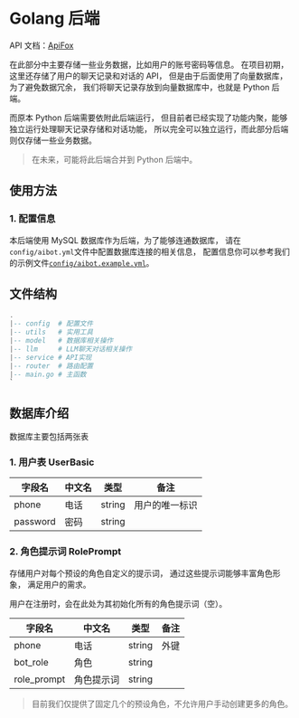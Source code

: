 # Golang 后端

API 文档：[ApiFox](https://apifox.com/apidoc/shared-8da81565-7e10-4bc9-a216-c914d00c2345)

在此部分中主要存储一些业务数据，比如用户的账号密码等信息。
在项目初期，这里还存储了用户的聊天记录和对话的 API，
但是由于后面使用了向量数据库，为了避免数据冗余，
我们将聊天记录存放到向量数据库中，也就是 Python 后端。

而原本 Python 后端需要依附此后端运行，
但目前者已经实现了功能内聚，能够独立运行处理聊天记录存储和对话功能，
所以完全可以独立运行，而此部分后端则仅存储一些业务数据。

> 在未来，可能将此后端合并到 Python 后端中。

## 使用方法

### 1. 配置信息

本后端使用 MySQL 数据库作为后端，为了能够连通数据库，
请在`config/aibot.yml`文件中配置数据库连接的相关信息，
配置信息你可以参考我们的示例文件[`config/aibot.example.yml`](./config/aibot.example.yml)。

## 文件结构

```lua
.
|-- config  # 配置文件
|-- utils   # 实用工具
|-- model   # 数据库相关操作
|-- llm     # LLM聊天对话相关操作
|-- service # API实现
|-- router  # 路由配置
|-- main.go # 主函数
`
```

## 数据库介绍

数据库主要包括两张表

### 1. 用户表 UserBasic

| 字段名   | 中文名 | 类型   | 备注           |
| -------- | ------ | ------ | -------------- |
| phone    | 电话   | string | 用户的唯一标识 |
| password | 密码   | string |

### 2. 角色提示词 RolePrompt

存储用户对每个预设的角色自定义的提示词，
通过这些提示词能够丰富角色形象，
满足用户的需求。

用户在注册时，会在此处为其初始化所有的角色提示词（空）。

| 字段名      | 中文名     | 类型   | 备注 |
| ----------- | ---------- | ------ | ---- |
| phone       | 电话       | string | 外键 |
| bot_role    | 角色       | string |
| role_prompt | 角色提示词 | string |

> 目前我们仅提供了固定几个的预设角色，不允许用户手动创建更多的角色。

